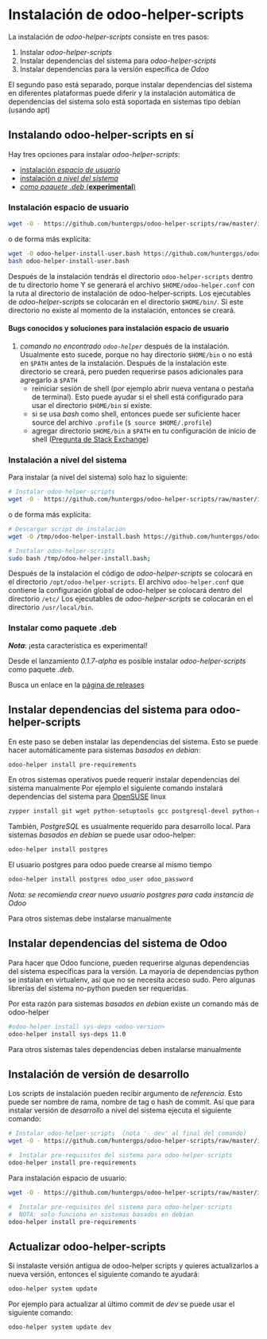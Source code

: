 # Instalación de odoo-helper-scripts

La instalación de *odoo-helper-scripts* consiste en tres pasos:

1. Instalar *odoo-helper-scripts*
2. Instalar dependencias del sistema para *odoo-helper-scripts*
3. Instalar dependencias para la versión específica de *Odoo*

El segundo paso está separado, porque instalar dependencias del sistema en diferentes
plataformas puede diferir y la instalación automática de dependencias del sistema
solo está soportada en sistemas tipo debian (usando apt)


## Instalando odoo-helper-scripts en sí
Hay tres opciones para instalar *odoo-helper-scripts*:

- [instalación *espacio de usuario*](#instalación-espacio-de-usuario)
- [instalación *a nivel del sistema*](#instalación-a-nivel-del-sistema)
- [*como paquete .deb* (**experimental**)](#instalar-como-paquete-deb)

### Instalación espacio de usuario

```bash
wget -O - https://github.com/huntergps/odoo-helper-scripts/raw/master/install-user.bash | bash -s
```

o de forma más explícita:

```bash
wget -O odoo-helper-install-user.bash https://github.com/huntergps/odoo-helper-scripts/raw/master/install-user.bash
bash odoo-helper-install-user.bash
```

Después de la instalación tendrás el directorio ``odoo-helper-scripts`` dentro de tu directorio home
Y se generará el archivo ``$HOME/odoo-helper.conf`` con la ruta al directorio de instalación de odoo-helper-scripts.
Los ejecutables de *odoo-helper-scripts* se colocarán en el directorio ``$HOME/bin/``.
Si este directorio no existe al momento de la instalación, entonces se creará.

#### Bugs conocidos y soluciones para instalación espacio de usuario

1. *comando no encontrado `odoo-helper`* después de la instalación. Usualmente esto sucede, porque no hay
   directorio `$HOME/bin` o no está en `$PATH` antes de la instalación.
   Después de la instalación este directorio se creará, pero pueden requerirse pasos adicionales para agregarlo a `$PATH`
    - reiniciar sesión de shell (por ejemplo abrir nueva ventana o pestaña de terminal).
      Esto puede ayudar si el shell está configurado para usar el directorio `$HOME/bin` si existe.
    - si se usa *bash* como shell, entonces puede ser suficiente hacer source del archivo `.profile` (`$ source $HOME/.profile`)
    - agregar directorio `$HOME/bin` a `$PATH` en tu configuración de inicio de shell ([Pregunta de Stack Exchange](https://unix.stackexchange.com/questions/381228/home-bin-dir-is-not-on-the-path))

### Instalación a nivel del sistema

Para instalar (a nivel del sistema) solo haz lo siguiente:

```bash
# Instalar odoo-helper-scripts
wget -O - https://github.com/huntergps/odoo-helper-scripts/raw/master/install-system.bash | sudo bash -s
```

o de forma más explícita:

```bash
# Descargar script de instalación
wget -O /tmp/odoo-helper-install.bash https://github.com/huntergps/odoo-helper-scripts/raw/master/install-system.bash;

# Instalar odoo-helper-scripts
sudo bash /tmp/odoo-helper-install.bash;
```

Después de la instalación el código de *odoo-helper-scripts* se colocará en el directorio ``/opt/odoo-helper-scripts``.
El archivo ``odoo-helper.conf`` que contiene la configuración global de odoo-helper se colocará dentro del directorio ``/etc/``
Los ejecutables de *odoo-helper-scripts* se colocarán en el directorio ``/usr/local/bin``.

### Instalar como paquete .deb

***Nota***: ¡esta característica es experimental!

Desde el lanzamiento *0.1.7-alpha* es posible instalar *odoo-helper-scripts* como paquete *.deb*.

Busca un enlace en la [página de releases](https://github.com/huntergps/odoo-helper-scripts/tags)


## Instalar dependencias del sistema para odoo-helper-scripts

En este paso se deben instalar las dependencias del sistema.
Esto se puede hacer automáticamente para sistemas *basados en debian*:

```bash
odoo-helper install pre-requirements
```

En otros sistemas operativos puede requerir instalar dependencias del sistema manualmente
Por ejemplo el siguiente comando instalará dependencias del sistema para [OpenSUSE](https://www.opensuse.org/) linux

```bash
zypper install git wget python-setuptools gcc postgresql-devel python-devel expect-devel libevent-devel libjpeg-devel libfreetype6-devel zlib-devel libxml2-devel libxslt-devel cyrus-sasl-devel openldap2-devel libssl43 libffi-devel
```

También, *PostgreSQL* es usualmente requerido para desarrollo local.
Para sistemas *basados en debian* se puede usar odoo-helper:

```bash
odoo-helper install postgres
```

El usuario postgres para odoo puede crearse al mismo tiempo

```bash
odoo-helper install postgres odoo_user odoo_password
```

*Nota: se recomienda crear nuevo usuario postgres para cada instancia de Odoo*

Para otros sistemas debe instalarse manualmente


## Instalar dependencias del sistema de Odoo

Para hacer que Odoo funcione, pueden requerirse algunas dependencias del sistema específicas para la versión.
La mayoría de dependencias python se instalan en virtualenv, así que no se necesita acceso sudo.
Pero algunas librerías del sistema no-python pueden ser requeridas.

Por esta razón para sistemas *basados en debian* existe un comando más de odoo-helper

```bash
#odoo-helper install sys-deps <odoo-version>
odoo-helper install sys-deps 11.0
```

Para otros sistemas tales dependencias deben instalarse manualmente


## Instalación de versión de desarrollo

Los scripts de instalación pueden recibir argumento de *referencia*. Esto puede ser nombre de rama, nombre de tag o hash de commit.
Así que para instalar versión de *desarrollo* a nivel del sistema ejecuta el siguiente comando:

```bash
# Instalar odoo-helper-scripts  (nota '- dev' al final del comando)
wget -O - https://github.com/huntergps/odoo-helper-scripts/raw/master/install-system.bash | sudo bash -s - dev

#  Instalar pre-requisitos del sistema para odoo-helper-scripts
odoo-helper install pre-requirements
```

Para instalación espacio de usuario:

```bash
wget -O - https://github.com/huntergps/odoo-helper-scripts/raw/master/install-user.bash | bash -s - dev

#  Instalar pre-requisitos del sistema para odoo-helper-scripts
#  NOTA: solo funciona en sistemas basados en debian
odoo-helper install pre-requirements
```

## Actualizar odoo-helper-scripts

Si instalaste versión antigua de odoo-helper scripts y quieres actualizarlos a nueva versión,
entonces el siguiente comando te ayudará:

```bash
odoo-helper system update
```

Por ejemplo para actualizar al último commit de *dev* se puede usar el siguiente comando:

```
odoo-helper system update dev
```
